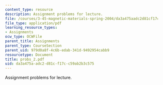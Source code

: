 ```yaml
---
content_type: resource
description: Assignment problems for lecture.
file: /courses/3-45-magnetic-materials-spring-2004/da3a475aadc2d81cf17cc59ab2b3c575_probs_2.pdf
file_type: application/pdf
learning_resource_types:
- Assignments
ocw_type: OCWFile
parent_title: Assignments
parent_type: CourseSection
parent_uid: 979d0a8f-4c6b-edab-341d-9492954cabb9
resourcetype: Document
title: probs_2.pdf
uid: da3a475a-adc2-d81c-f17c-c59ab2b3c575
---
```

Assignment problems for lecture.

